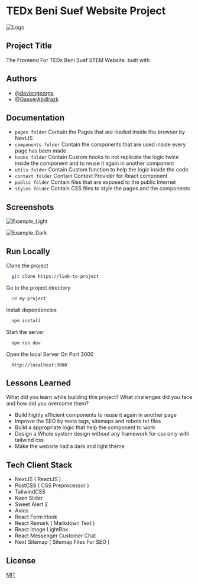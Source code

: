 # TEDx Beni Suef Website Project

![Logo](https://tedxyouthbstem.com/logoWhite.png)

## Project Title

The Frontend For TEDx Beni Suef STEM Website. built with

## Authors

-   [@deviengeorge](https://www.github.com/deviengeorge)
-   [@GasserAbdlrazk](https://github.com/gasser)

## Documentation

-   `pages folder` Contain the Pages that are loaded inside the browser by NextJS
-   `components folder` Contain the components that are used inside every page has been made
-   `hooks folder` Contain Custom hooks to not replicate the logic twice inside the component and to reuse it again in another component
-   `utils folder` Contain Custom function to help the logic inside the code
-   `context folder` Contain Context Provider for React component
-   `public folder` Contain files that are exposed to the public Internet
-   `styles folder` Contain CSS files to style the pages and the components

## Screenshots

![Example_Light](https://siasky.net/_A145vdi94cIVbstf4c8iL8RyLX5Xb5OhcSSgreLSJ1-_g)

![Example_Dark](https://siasky.net/_A2JbQJ_XLDRnvoPf3MQvmZvak0gVawQUrlO3u5eV9uhww)

## Run Locally

Clone the project

```bash
  git clone https://link-to-project
```

Go to the project directory

```bash
  cd my-project
```

Install dependencies

```bash
  npm install
```

Start the server

```bash
  npm run dev
```

Open the local Server On Port 3000

```http
  http://localhost:3000
```

## Lessons Learned

What did you learn while building this project? What challenges did you face and how did you overcome them?

-   Build highly efficient components to reuse it again in another page
-   Improve the SEO by meta tags, sitemaps and robots.txt files
-   Build a appropriate logic that help the component to work
-   Design a Whole system design without any framework for css only with tailwind css
-   Make the website had a dark and light theme

## Tech Client Stack

-   NextJS ( ReactJS )
-   PostCSS ( CSS Preprocessor )
-   TailwindCSS
-   Keen Slider
-   Sweet Alert 2
-   Axios
-   React Form Hook
-   React Remark ( Markdown Text )
-   React Image LightBox
-   React Messenger Customer Chat
-   Next Sitemap ( Sitemap Files For SEO )

## License

[MIT](https://choosealicense.com/licenses/mit/)
